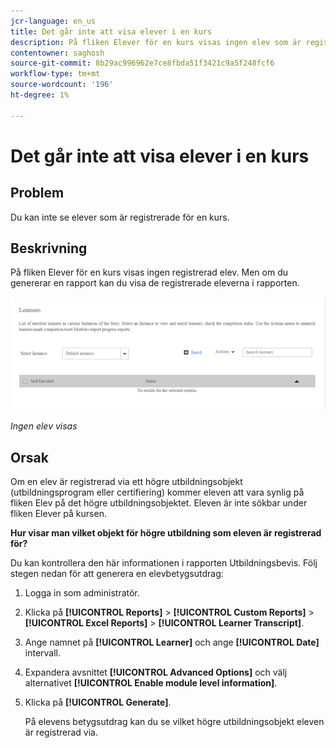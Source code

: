 ```yaml
---
jcr-language: en_us
title: Det går inte att visa elever i en kurs
description: På fliken Elever för en kurs visas ingen elev som är registrerad för Adobe Learning Manager. Men om du genererar en rapport kan du visa de registrerade eleverna i rapporten.
contentowner: saghosh
source-git-commit: 8b29ac996962e7ce8fbda51f3421c9a5f248fcf6
workflow-type: tm+mt
source-wordcount: '196'
ht-degree: 1%

---
```




# Det går inte att visa elever i en kurs

## Problem

Du kan inte se elever som är registrerade för en kurs.

## Beskrivning

På fliken Elever för en kurs visas ingen registrerad elev. Men om du genererar en rapport kan du visa de registrerade eleverna i rapporten.

![](assets/no-learners.png)

*Ingen elev visas*

## Orsak

Om en elev är registrerad via ett högre utbildningsobjekt (utbildningsprogram eller certifiering) kommer eleven att vara synlig på fliken Elev på det högre utbildningsobjektet. Eleven är inte sökbar under fliken Elever på kursen.

**Hur visar man vilket objekt för högre utbildning som eleven är registrerad för?**

Du kan kontrollera den här informationen i rapporten Utbildningsbevis. Följ stegen nedan för att generera en elevbetygsutdrag:

1. Logga in som administratör.
1. Klicka på **[!UICONTROL Reports]** > **[!UICONTROL Custom Reports]** > **[!UICONTROL Excel Reports]** > **[!UICONTROL Learner Transcript]**.

1. Ange namnet på **[!UICONTROL Learner]** och ange **[!UICONTROL Date]** intervall.
1. Expandera avsnittet **[!UICONTROL Advanced Options]** och välj alternativet **[!UICONTROL Enable module level information]**.
1. Klicka på **[!UICONTROL Generate]**.

   På elevens betygsutdrag kan du se vilket högre utbildningsobjekt eleven är registrerad via.
